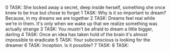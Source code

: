 0 TASK: She locked away a secret, deep inside herself, something she once knew to be true but chose to forget
1 TASK: Why is it so important to dream? Because, in my dreams we are together
2 TASK: Dreams feel real while we're in them. It's only when we wake up that we realize something was actually strange
3 TASK: You mustn't be afraid to dream a little bigger, darling
4 TASK: Once an idea has taken hold of the brain it's almost impossible to eradicate
5 TASK: Your subconscious is looking for the dreamer
6 TASK: Inception. Is it possible?
7 TASK:
8 TASK:
